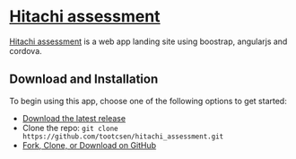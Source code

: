 # [Hitachi assessment](https://aeoilfield.000webhostapp.com/hitachi_assessment/www/#/challenges)

[Hitachi assessment](https://aeoilfield.000webhostapp.com/hitachi_assessment/www/#/challenges) is a web app landing site using boostrap, angularjs and cordova.

## Download and Installation

To begin using this app, choose one of the following options to get started:
* [Download the latest release](https://github.com/tootcsen/hitachi_assessment)
* Clone the repo: `git clone https://github.com/tootcsen/hitachi_assessment.git`
* [Fork, Clone, or Download on GitHub](https://github.com/tootcsen/hitachi_assessment)

